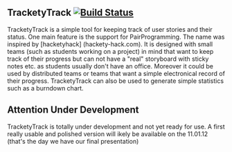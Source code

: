 ## TracketyTrack [![Build Status](https://secure.travis-ci.org/PragTob/TracketyTrack.png)](http://travis-ci.org/PragTob/TracketyTrack)
TracketyTrack is a simple tool for keeping track of user stories and their status. One main feature is the support for PairProgramming. The name was inspired by [hacketyhack] (hackety-hack.com).
It is designed with small teams (such as students working on a project) in mind that want to keep track of their progress but can not have a "real" storyboard with sticky notes etc. as students usually don't have an office.
Moreover it could be used by distributed teams or teams that want a simple electronical record of their progress.
TracketyTrack can also be used to generate simple statistics such as a burndown chart.

## Attention Under Development
TracketyTrack is totally under development and not yet ready for use. A first really usable and polished version will ikely be available on the 11.01.12 (that's the day we have our final presentation)

